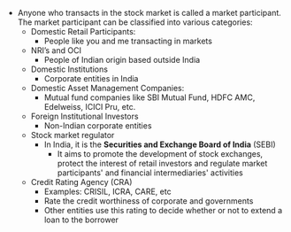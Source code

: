 - Anyone who transacts in the stock market is called a market participant. The market participant can be classified into various categories:
	- Domestic Retail Participants:
		- People like you and me transacting in markets
	- NRI’s and OCI
		- People of Indian origin based outside India
	- Domestic Institutions
		- Corporate entities in India
	- Domestic Asset Management Companies:
		- Mutual fund companies like SBI Mutual Fund, HDFC AMC, Edelweiss, ICICI Pru, etc.
	- Foreign Institutional Investors
		- Non-Indian corporate entities
	- Stock market regulator
		- In India, it is the **Securities and Exchange Board of India** (SEBI)
			- It aims to promote the development of stock exchanges, protect the interest of retail investors and regulate market participants' and financial intermediaries' activities
	- Credit Rating Agency (CRA)
		- Examples: CRISIL, ICRA, CARE, etc
		- Rate the credit worthiness of corporate and governments
		- Other entities use this rating to decide whether or not to extend a loan to the borrower
 